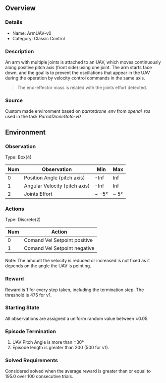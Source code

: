## Overview

### Details
* Name: ArmUAV-v0  
* Category: Classic Control

### Description
An arm with multiple joints is attached to an UAV, which moves continuously along positive pitch axis (front side) using one joint. The arm starts face down, and the goal is to prevent the oscillations that appear in the UAV during the operation by velocity control commands in the same axis. 

> The end-effector mass is related with the joints effort detected.

### Source
Custom made environment based on _parrotdrone_env_ from _openai_ros_ used in the task _ParrotDroneGoto-v0_


## Environment

### Observation
Type: Box(4)

Num | Observation | Min | Max
---|---|---|---
0 | Position Angle (pitch axis)  | -Inf | Inf
1 | Angular Velocity (pitch axis) | -Inf | Inf
2 | Joints Effort | ~ -5&deg; | ~ 5&deg;

### Actions
Type: Discrete(2)

Num | Action
--- | ---
0 | Comand Vel Setpoint positive
1 | Comand Vel Setpoint negative


Note: The amount the velocity is reduced or increased is not fixed as it depends on the angle the UAV is pointing.

### Reward
Reward is 1 for every step taken, including the termination step.
The threshold is 475 for v1.

### Starting State
All observations are assigned a uniform random value between ±0.05.

### Episode Termination
1. UAV Pitch Angle is more than ±30°
2. Episode length is greater than 200 (500 for v1).

### Solved Requirements
Considered solved when the average reward is greater than or equal to 195.0 over 100 consecutive trials.